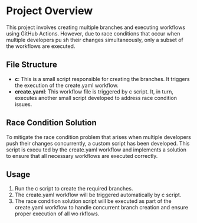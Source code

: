# Project Overview

This project involves creating multiple branches and executing workflows using GitHub Actions. However, due to race conditions that occur when multiple developers pu
sh their changes simultaneously, only a subset of the workflows are executed.

## File Structure

- **c**: This is a small script responsible for creating the branches. It triggers the execution of the create.yaml workflow.
- **create.yaml**: This workflow file is triggered by c script. It, in turn, executes another small script developed to address race condition issues.

## Race Condition Solution

To mitigate the race condition problem that arises when multiple developers push their changes concurrently, a custom script has been developed. This script is execu
ted by the create.yaml workflow and implements a solution to ensure that all necessary workflows are executed correctly.

## Usage

1. Run the c script to create the required branches.
2. The create.yaml workflow will be triggered automatically by c script.
3. The race condition solution script will be executed as part of the create.yaml workflow to handle concurrent branch creation and ensure proper execution of all wo
rkflows.
